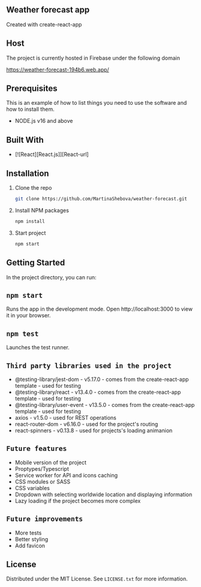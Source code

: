 ## Weather forecast app
Created with create-react-app

## Host
The project is currently hosted in Firebase under the following domain

https://weather-forecast-194b6.web.app/

## Prerequisites

This is an example of how to list things you need to use the software and how to install them.
* NODE.js v16 and above

## Built With

* [![React][React.js]][React-url]

## Installation

1. Clone the repo
   ```sh
   git clone https://github.com/MartinaShebova/weather-forecast.git
   ```
2. Install NPM packages
   ```sh
   npm install
   ```
3. Start project
   ```sh
   npm start
   ```

## Getting Started

In the project directory, you can run:

## `npm start`

Runs the app in the development mode.
Open http://localhost:3000 to view it in your browser.

## `npm test`

Launches the test runner.

## `Third party libraries used in the project`

- @testing-library/jest-dom - v5.17.0 - comes from the create-react-app template - used for testing
- @testing-library/react - v13.4.0 - comes from the create-react-app template - used for testing
- @testing-library/user-event - v13.5.0 - comes from the create-react-app template - used for testing
- axios - v1.5.0 - used for REST operations
- react-router-dom - v6.16.0 - used for the project's routing
- react-spinners - v0.13.8 - used for projects's loading animanion

## `Future features`

- Mobile version of the project
- Proptypes/Typescript
- Service worker for API and icons caching
- CSS modules or SASS
- CSS variables
- Dropdown with selecting worldwide location and displaying information
- Lazy loading if the project becomes more complex

## `Future improvements`

- More tests
- Better styling
- Add favicon

## License

Distributed under the MIT License. See `LICENSE.txt` for more information.